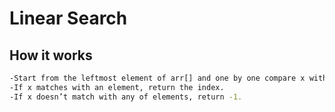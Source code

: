 # Linear Search
 

## How it works

 ```bash
-Start from the leftmost element of arr[] and one by one compare x with each element of arr[]
-If x matches with an element, return the index.
-If x doesn’t match with any of elements, return -1.
```

